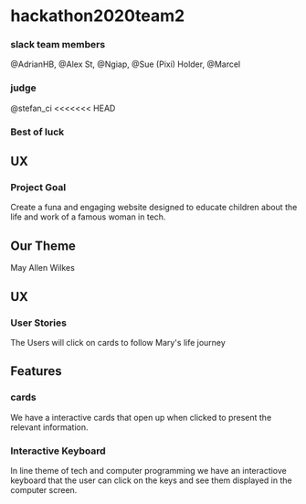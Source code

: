 # hackathon2020team2

### slack team members
@AdrianHB, @Alex St, @Ngiap, @Sue (Pixi) Holder, @Marcel
### judge
@stefan_ci
<<<<<<< HEAD

### Best of luck


## UX

### Project Goal
Create a funa and engaging website designed to educate children about the life and work of a famous woman in tech.

## Our Theme
May Allen Wilkes

## UX

### User Stories
The Users will click on cards to follow Mary's life journey

## Features
### cards
We have a interactive cards that open up when clicked to present the relevant information.

### Interactive Keyboard
In line theme of tech and computer programming we have an interactiove keyboard that the user can click on the keys and see them displayed
in the computer screen.

